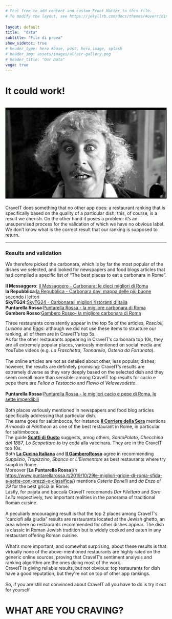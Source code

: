 ```yaml
---
# Feel free to add content and custom Front Matter to this file.
# To modify the layout, see https://jekyllrb.com/docs/themes/#overriding-theme-defaults

layout: default
title:  "data"
subtitle: "File di prova"
show_sidetoc: true
# header_type: hero #base, post, hero,image, splash
# header_img: assets/images/altair-gallery.png
# header_title: "Our Data"
vega: true
---
```



# **It could work!**
<br>
<center>
<img  width="600px" style="margin: 0px 35px 0px 0px;" src="assets/images/itcouldwork.jpg">
</center>
 <br>
CraveIT does something that no other app does: a restaurant ranking that is specifically based on the quality of a particular dish; this, of course, is a result we cherish. On the other hand it poses a problem: it’s an unsupervised process for the validation of which we have no obvious label. We don’t know what is the correct result that our ranking is supposed to return.
<br>

<hr>

### Results and validation
We therefore picked the carbonara, which is by far the most popular of the dishes we selected, and looked for newspapers and food blogs articles that had compiled a specific list of “The best places to eat a carbonara in Rome”.
<br>
<br>
**Il Messaggero**: [Il Messaggero - Carbonara: le dieci migliori di Roma](https://www.ilmessaggero.it/ristoranti/carbonara_le_dieci_migliori_di_roma_da_roscioli_pipero_al_rex-186966.html)
<br>
**la Repubblica**:[la Repubblica - Carbonara day: mappa delle più buone secondo i lettori](https://roma.repubblica.it/cronaca/2021/04/06/news/carbonara_day_mappa_piu_buone_roma_secondo_lettori-295264786/ )
<br>
**SkyTG24**:[SkyTG24 - Carbonara:I migliori ristoranti d'Italia](https://tg24.sky.it/lifestyle/2024/04/06/carbonara-migliori-ristoranti-italia )
<br>
**Puntarella Rossa**:[Puntarella Rossa - la migliore carbonara di Roma](https://www.puntarellarossa.it/2016/04/18/la-migliore-carbonara-di-roma/#:~:text=TRASTEVERE-,Eggs,prime%2C%20ma%20anche%20le%20varianti. )
<br>
**Gambero Rosso**:[Gambero Rosso- la migliore carbonara di Roma](https://www.gamberorosso.it/notizie/classifiche/la-migliore-carbonara-di-roma-la-classifica-dopo-21-test-in-4-giorni/ )
<br>

Three restaurants consistently appear in the top 5s of the articles, <i>Roscioli</i>, <i>Luciano</i> and <i>Eggs</i>: although we did not use these items to structure our ranking, all of them are in CraveIT’s top 5s.
<br>
As for the other restaurants appearing in CraveIT’s carbonara top 10s, they are all extremely popular places, variously mentioned on social media and YouTube videos (e.g. <i>La Fraschetta</i>, <i>Tonnarello</i>, <i>Osteria da Fortunata</i>).
<br>
<br>
The online articles are not as detailed about other, less popular, dishes; however, the results are definitely promising: CraveIT’s results are extremely diverse as they vary deeply based on the selected dish and they seem overall more than sensible: among CraveIT top results for cacio e pepe there are <i>Felice a Testaccio</i> and <i>Flavio al Velavevodetto</i>. 
<br>
<br>
**Puntarella Rossa**:[Puntarella Rossa - le migliori cacio e pepe di Roma, le sette imperdibili](https://www.puntarellarossa.it/2019/01/10/le-migliori-cacio-e-pepe-di-roma-le-sette-imperdibili-con-ingredienti-e-prezzi/ )
<br>
<br>
Both places variously mentioned in newspapers and food blog articles specifically addressing that particular dish.
<br>
The same goes for saltimbocca, for instance [**Il Corriere della Sera**](https://www.corriere.it/cook/news/cards/roma-migliori-trattorie-secondo-guida-michelin/migliori-trattorie-roma-armando-pantheon.shtml)  mentions <i>Armando al Pantheon</i> as one of the best restaurant in Rome, in particular for saltimbocca.<br>
The guide [**Scatti di Gusto**](https://www.scattidigusto.it/ristoranti/dove-mangiare-la-coda-alla-vaccinara-a-roma-tradizione-e-trattorie/) suggests, amog others, <i>SantoPalato</i>, <i>Checchino dal 1887</i>, <i>Lo Scopettaro</i>  to try coda alla vaccinara. They are in the CraveIT top 10s.
<br>
Both [**La Cucina Italiana**](https://www.lacucinaitaliana.it/news/in-primo-piano/dove-mangiare-i-suppli-a-roma/) and [**Il GamberoRosso**](https://www.gamberorosso.it/notizie/classifiche/dove-mangiare-suppli-a-roma-i-migliori-della-capitale/) agree in recommending <i>Supplizio</i>, <i>Trapizzino</i>, <i>Sbanco</i> or <i>L'Elementare</i> as best restaurants where try supplì in Rome.
<br>
Moreover  [**La Puntarella Rossa**](h https://www.puntarellarossa.it/2019/10/29le-migliori-gricie-di-roma-sfida-a-sette-con-prezzi-e-classifica/) mentions <i>Osteria Bonelli</i> and <i>da Enzo al 29</i> for the best gricia in Rome.
<br>
Lastly, for pajata and baccalà CraveIT reccomands <i>Dar Filettaro</i> and <i>Sora Lella</i> respectively, two important realities in the panorama of traditional Roman cuisine.
<br>
<br>
A peculiarly encouraging result is that the top 2 places among CraveIT’s “carciofi alla giudia” results are restaurants located at the Jewish ghetto, an area where no restaurants recommended for other dishes appear. The dish is classic in Roman Jewish tradition but is widely cooked and eaten in any restaurant offering Roman cuisine.
<br>
<br>
What’s more important, and somewhat surprising, about these results is that virtually none of the above-mentioned restaurants are highly rated on the generic online sources, proving that CraveIT’s sentiment analysis and ranking algorithm are the ones doing most of the work. 
<br>
CraveIT is giving reliable results, but not obvious: top restaurants for dish have a good reputation, but they're not on top of other app rankings.
<br>
<br>
So, if you are still not convinced about CraveIT all you have to do is try it out for yourself
<br>

# **WHAT ARE YOU CRAVING?**

